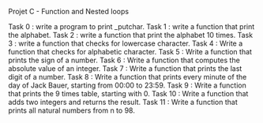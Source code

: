 Projet C - Function and Nested loops

Task 0 : write a program to print _putchar.
Task 1 : write a function that print the alphabet.
Task 2 : write a function that print the alphabet 10 times.
Task 3 : write a function that checks for lowercase character.
Task 4 : Write a function that checks for alphabetic character.
Task 5 : Write a function that prints the sign of a number.
Task 6 : Write a function that computes the absolute value of an integer.
Task 7 : Write a function that prints the last digit of a number.
Task 8 : Write a function that prints every minute of the day of Jack Bauer, starting from 00:00 to 23:59.
Task 9 : Write a function that prints the 9 times table, starting with 0.
Task 10 : Write a function that adds two integers and returns the result.
Task 11 : Write a function that prints all natural numbers from n to 98.